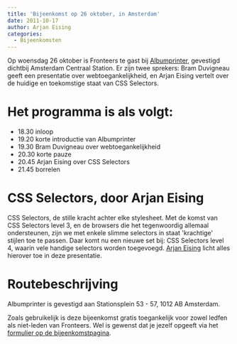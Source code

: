 ```yaml
---
title: 'Bijeenkomst op 26 oktober, in Amsterdam'
date: 2011-10-17
author: Arjan Eising
categories:
  - Bijeenkomsten
---
```


Op woensdag 26 oktober is Fronteers te gast bij [Albumprinter](http://albumprinter.org/), gevestigd dichtbij Amsterdam Centraal Station. Er zijn twee sprekers: Bram Duvigneau geeft een presentatie over webtoegankelijkheid, en Arjan Eising vertelt over de huidige en toekomstige staat van CSS Selectors.

# Het programma is als volgt:

- 18.30 inloop
- 19.20 korte introductie van Albumprinter
- 19.30 Bram Duvigneau over webtoegankelijkheid
- 20.30 korte pauze
- 20.45 Arjan Eising over CSS Selectors
- 21.45 borrelen

# CSS Selectors, door Arjan Eising

CSS Selectors, de stille kracht achter elke stylesheet. Met de komst van CSS Selectors level 3, en de browsers die het tegenwoordig allemaal ondersteunen, zijn we met enkele slimme selectors in staat 'krachtige' stijlen toe te passen. Daar komt nu een nieuwe set bij: CSS Selectors level 4, waarin vele handige selectors worden toegevoegd. [Arjan Eising](http://arjaneising.nl) licht alles hierover toe in deze presentatie.

# Routebeschrijving

Albumprinter is gevestigd aan Stationsplein 53 - 57, 1012 AB Amsterdam.

Zoals gebruikelijk is deze bijeenkomst gratis toegankelijk voor zowel ledfen als niet-leden van Fronteers. Wel is gewenst dat je jezelf opgeeft via het [formulier op de bijeenkomstpagina](/bijeenkomsten/2011/albumprinter#formulier-1).

